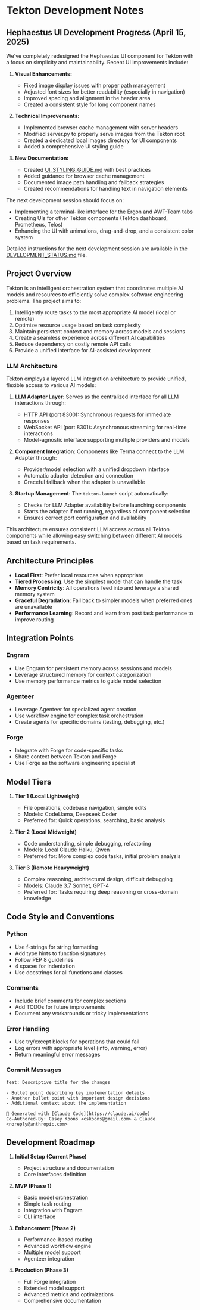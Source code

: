 # Tekton Development Notes

## Hephaestus UI Development Progress (April 15, 2025)

We've completely redesigned the Hephaestus UI component for Tekton with a focus on simplicity and maintainability. Recent UI improvements include:

1. **Visual Enhancements:**
   - Fixed image display issues with proper path management
   - Adjusted font sizes for better readability (especially in navigation)
   - Improved spacing and alignment in the header area
   - Created a consistent style for long component names

2. **Technical Improvements:**
   - Implemented browser cache management with server headers
   - Modified server.py to properly serve images from the Tekton root
   - Created a dedicated local images directory for UI components
   - Added a comprehensive UI styling guide

3. **New Documentation:**
   - Created [UI_STYLING_GUIDE.md](./Hephaestus/UI_STYLING_GUIDE.md) with best practices
   - Added guidance for browser cache management
   - Documented image path handling and fallback strategies
   - Created recommendations for handling text in navigation elements

The next development session should focus on:
- Implementing a terminal-like interface for the Ergon and AWT-Team tabs
- Creating UIs for other Tekton components (Tekton dashboard, Prometheus, Telos)
- Enhancing the UI with animations, drag-and-drop, and a consistent color system

Detailed instructions for the next development session are available in the [DEVELOPMENT_STATUS.md](./Hephaestus/DEVELOPMENT_STATUS.md) file.

## Project Overview

Tekton is an intelligent orchestration system that coordinates multiple AI models and resources to efficiently solve complex software engineering problems. The project aims to:

1. Intelligently route tasks to the most appropriate AI model (local or remote)
2. Optimize resource usage based on task complexity
3. Maintain persistent context and memory across models and sessions
4. Create a seamless experience across different AI capabilities
5. Reduce dependency on costly remote API calls
6. Provide a unified interface for AI-assisted development

### LLM Architecture

Tekton employs a layered LLM integration architecture to provide unified, flexible access to various AI models:

1. **LLM Adapter Layer**: Serves as the centralized interface for all LLM interactions through:
   - HTTP API (port 8300): Synchronous requests for immediate responses
   - WebSocket API (port 8301): Asynchronous streaming for real-time interactions
   - Model-agnostic interface supporting multiple providers and models

2. **Component Integration**: Components like Terma connect to the LLM Adapter through:
   - Provider/model selection with a unified dropdown interface
   - Automatic adapter detection and connection
   - Graceful fallback when the adapter is unavailable

3. **Startup Management**: The `tekton-launch` script automatically:
   - Checks for LLM Adapter availability before launching components
   - Starts the adapter if not running, regardless of component selection
   - Ensures correct port configuration and availability

This architecture ensures consistent LLM access across all Tekton components while allowing easy switching between different AI models based on task requirements.

## Architecture Principles

- **Local First**: Prefer local resources when appropriate
- **Tiered Processing**: Use the simplest model that can handle the task
- **Memory Centricity**: All operations feed into and leverage a shared memory system
- **Graceful Degradation**: Fall back to simpler models when preferred ones are unavailable
- **Performance Learning**: Record and learn from past task performance to improve routing

## Integration Points

### Engram

- Use Engram for persistent memory across sessions and models
- Leverage structured memory for context categorization
- Use memory performance metrics to guide model selection

### Agenteer

- Leverage Agenteer for specialized agent creation
- Use workflow engine for complex task orchestration
- Create agents for specific domains (testing, debugging, etc.)

### Forge

- Integrate with Forge for code-specific tasks
- Share context between Tekton and Forge
- Use Forge as the software engineering specialist

## Model Tiers

1. **Tier 1 (Local Lightweight)**
   - File operations, codebase navigation, simple edits
   - Models: CodeLlama, Deepseek Coder
   - Preferred for: Quick operations, searching, basic analysis

2. **Tier 2 (Local Midweight)**
   - Code understanding, simple debugging, refactoring
   - Models: Local Claude Haiku, Qwen
   - Preferred for: More complex code tasks, initial problem analysis

3. **Tier 3 (Remote Heavyweight)**
   - Complex reasoning, architectural design, difficult debugging
   - Models: Claude 3.7 Sonnet, GPT-4
   - Preferred for: Tasks requiring deep reasoning or cross-domain knowledge

## Code Style and Conventions

### Python

- Use f-strings for string formatting
- Add type hints to function signatures
- Follow PEP 8 guidelines
- 4 spaces for indentation
- Use docstrings for all functions and classes

### Comments

- Include brief comments for complex sections
- Add TODOs for future improvements
- Document any workarounds or tricky implementations

### Error Handling

- Use try/except blocks for operations that could fail
- Log errors with appropriate level (info, warning, error)
- Return meaningful error messages

### Commit Messages

```
feat: Descriptive title for the changes

- Bullet point describing key implementation details
- Another bullet point with important design decisions
- Additional context about the implementation

🤖 Generated with [Claude Code](https://claude.ai/code)
Co-Authored-By: Casey Koons <cskoons@gmail.com> & Claude <noreply@anthropic.com>
```

## Development Roadmap

1. **Initial Setup (Current Phase)**
   - Project structure and documentation
   - Core interfaces definition

2. **MVP (Phase 1)**
   - Basic model orchestration
   - Simple task routing
   - Integration with Engram
   - CLI interface

3. **Enhancement (Phase 2)**
   - Performance-based routing
   - Advanced workflow engine
   - Multiple model support
   - Agenteer integration

4. **Production (Phase 3)**
   - Full Forge integration
   - Extended model support
   - Advanced metrics and optimizations
   - Comprehensive documentation